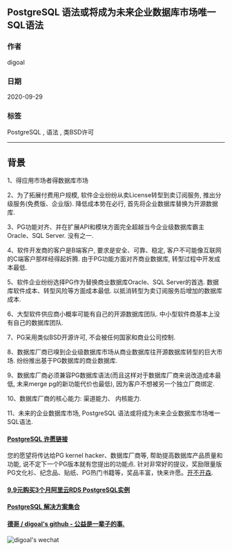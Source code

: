 ## PostgreSQL 语法或将成为未来企业数据库市场唯一 SQL语法    
    
### 作者    
digoal    
    
### 日期    
2020-09-29    
    
### 标签    
PostgreSQL , 语法 , 类BSD许可    
    
----    
    
## 背景    
1、得应用市场者得数据库市场    
    
2、为了拓展付费用户规模, 软件企业纷纷从卖License转型到卖订阅服务, 推出分级服务(免费版、企业版). 降低成本势在必行, 首先将企业数据库替换为开源数据库.     
    
3、PG功能对齐、并在扩展API和模块方面完全超越当今企业级数据库霸主Oracle、SQL Server. 没有之一.     
    
4、软件开发商的客户是B端客户, 要求是安全、可靠、稳定, 客户不可能像互联网的C端客户那样经得起折腾. 由于PG功能方面对齐商业数据库, 转型过程中开发成本最低.     
    
5、软件企业纷纷选择PG作为替换商业数据库Oracle、SQL Server的首选. 数据库软件成本、转型风险等方面成本最低. 以抵消转型为卖订阅服务后增加的数据库成本.     
    
6、大型软件供应商小概率可能有自己的开源数据库团队. 中小型软件商基本上没有自己的数据库团队.     
    
7、PG采用类似BSD开源许可, 不会被任何国家和商业公司控制.     
    
8、数据库厂商已嗅到企业级数据库市场从商业数据库往开源数据库转型的巨大市场. 纷纷推出基于PG数据库的商业数据库.     
    
9、数据库厂商必须兼容PG数据库语法(而且这样对于数据库厂商来说改造成本最低, 未来merge pg的新功能代价也最低), 因为客户不想被另一个独立厂商绑定.      
    
10、数据库厂商的核心能力: 渠道能力、 内核能力.      
    
11、未来的企业数据库市场, PostgreSQL 语法或将成为未来企业数据库市场唯一 SQL语法.      
       
  
#### [PostgreSQL 许愿链接](https://github.com/digoal/blog/issues/76 "269ac3d1c492e938c0191101c7238216")
您的愿望将传达给PG kernel hacker、数据库厂商等, 帮助提高数据库产品质量和功能, 说不定下一个PG版本就有您提出的功能点. 针对非常好的提议，奖励限量版PG文化衫、纪念品、贴纸、PG热门书籍等，奖品丰富，快来许愿。[开不开森](https://github.com/digoal/blog/issues/76 "269ac3d1c492e938c0191101c7238216").  
  
  
#### [9.9元购买3个月阿里云RDS PostgreSQL实例](https://www.aliyun.com/database/postgresqlactivity "57258f76c37864c6e6d23383d05714ea")
  
  
#### [PostgreSQL 解决方案集合](https://yq.aliyun.com/topic/118 "40cff096e9ed7122c512b35d8561d9c8")
  
  
#### [德哥 / digoal's github - 公益是一辈子的事.](https://github.com/digoal/blog/blob/master/README.md "22709685feb7cab07d30f30387f0a9ae")
  
  
![digoal's wechat](../pic/digoal_weixin.jpg "f7ad92eeba24523fd47a6e1a0e691b59")
  
